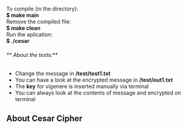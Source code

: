 To compile (in the directory):  
**$ make main**  
Remove the compiled file:  
**$ make clean**  
Run the aplication:  
**$ ./cesar**  
###### ** About the tests:** 
* Change the message in **/test/test1.txt**  
* You can have a look at the encrypted message in **/test/out1.txt**  
* The **key** for vigenere is inserted manually via terminal  
* You can always look at the contents of message and encrypted on terminal  
## About Cesar Cipher  
